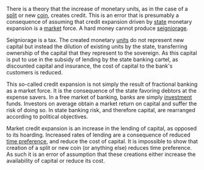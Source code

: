 There is a theory that the increase of monetary units, as in the case of a [split](Glossary#split) or new [coin](Glossary#coin), creates credit. This is an error that is presumably a consequence of assuming that credit expansion driven by [state](Glossary#state) monetary expansion is a [market](Glossary#market) force. A hard money cannot produce [seigniorage](https://en.wikipedia.org/wiki/Seigniorage).

Seigniorage is a tax. The created monetary [units](Glossary#unit) do not represent new capital but instead the dilution of existing units by the state, transferring ownership of the capital that they represent to the sovereign. As this capital is put to use in the subsidy of lending by the state banking cartel, as discounted capital and insurance, the cost of capital to the bank's customers is reduced.

This so-called credit expansion is not simply the result of fractional banking as a market force. It is the consequence of the state favoring debtors at the expense savers. In a free market of banking, banks are simply [investment](Glossary#lend) funds. Investors on average obtain a market return on capital and suffer the risk of doing so. In state banking risk, and therefore capital, are rearranged according to political objectives.

Market credit expansion is an increase in the lending of capital, as opposed to its hoarding. Increased rates of lending are a consequence of reduced [time preference](https://en.wikipedia.org/wiki/Time_preference), and reduce the cost of capital. It is impossible to show that creation of a split or new coin (or anything else) reduces time preference. As such it is an error of assumption that these creations either increase the availability of capital or reduce its cost.